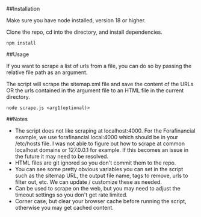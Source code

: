 ##Installation

Make sure you have node installed, version 18 or higher.

Clone the repo, cd into the directory, and install dependencies.

```
npm install
```

##Usage

If you want to scrape a list of urls from a file, you can do so by passing the relative file path as an argument.

The script will scrape the sitemap.xml file and save the content of the URLs OR the urls contained in the argument file to an HTML file in the current directory.

```
node scrape.js <arg1(optional)>
```

##Notes

- The script does not like scraping at localhost:4000. For the Forafinancial example, we use forafinancial.local:4000 which should be in your /etc/hosts file. I was not able to figure out how to scrape at common localhost domains or 127.0.0.1 for example. If this becomes an issue in the future it may need to be resolved.
- HTML files are git ignored so you don't commit them to the repo.
- You can see some pretty obvious variables you can set in the script such as the sitemap URL, the output file name, tags to remove, urls to filter out, etc. We can update / customize these as needed.
- Can be used to scrape on the web, but you may need to adjust the timeout settings so you don't get rate limited.
- Corner case, but clear your browser cache before running the script, otherwise you may get cached content.
